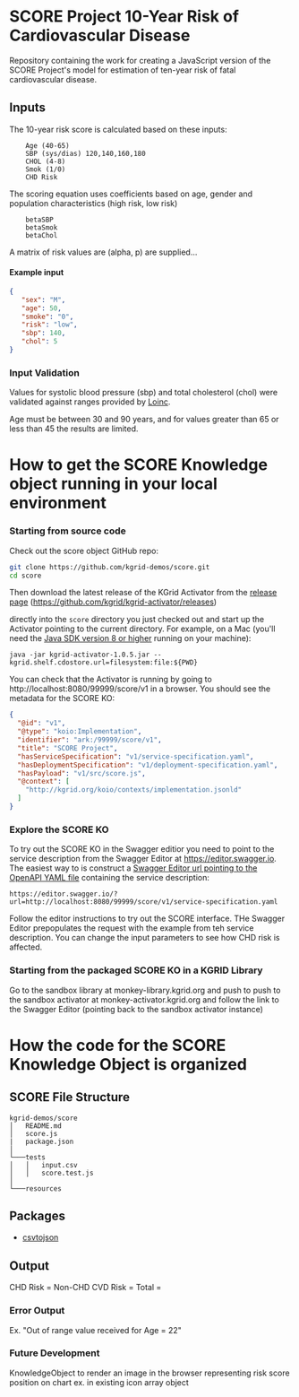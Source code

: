# SCORE Project 10-Year Risk of Cardiovascular Disease
Repository containing the work for creating a JavaScript version of the SCORE Project's model for estimation of ten-year risk of fatal cardiovascular disease.

## Inputs

The 10-year risk score is calculated based on these inputs:
       
        Age (40-65)
        SBP (sys/dias) 120,140,160,180
        CHOL (4-8)
        Smok (1/0)
        CHD Risk
        
The scoring equation uses coefficients based on age, gender and population characteristics (high risk, low risk)

        betaSBP
        betaSmok
        betaChol
                
A matrix of risk values are (alpha, p) are supplied...

#### Example input

```json
{
   "sex": "M", 
   "age": 50,
   "smoke": "0", 
   "risk": "low", 
   "sbp": 140, 
   "chol": 5 
}
```
        
### Input Validation
Values for systolic blood pressure (sbp) and total cholesterol (chol) were validated against ranges provided by [Loinc](https://loinc.org/).

Age must be between 30 and 90 years, and for values greater than 65 or less than 45 the results are limited.

# How to get the SCORE Knowledge object running in your local environment

### Starting from source code

Check out the score object GitHub repo:

```bash
git clone https://github.com/kgrid-demos/score.git
cd score
```

Then download the latest release of the KGrid Activator from the [release page](https://github.com/kgrid/kgrid-activator/releases) (https://github.com/kgrid/kgrid-activator/releases)

directly into the `score` directory you just checked out and start up the Activator pointing to the current directory. For example, on a Mac (you'll need the [Java SDK version 8 or higher](https://www.oracle.com/technetwork/java/javase/downloads/jdk8-downloads-2133151.html) running on your machine):

```
java -jar kgrid-activator-1.0.5.jar --kgrid.shelf.cdostore.url=filesystem:file:${PWD}
```
You can check that the Activator is running by going to http://localhost:8080/99999/score/v1 in a browser. You should see the metadata for the SCORE KO:

```json
{
  "@id": "v1",
  "@type": "koio:Implementation",
  "identifier": "ark:/99999/score/v1",
  "title": "SCORE Project",
  "hasServiceSpecification": "v1/service-specification.yaml",
  "hasDeploymentSpecification": "v1/deployment-specification.yaml",
  "hasPayload": "v1/src/score.js",
  "@context": [
    "http://kgrid.org/koio/contexts/implementation.jsonld"
  ]
}
```

### Explore the SCORE KO

To try out the SCORE KO in the Swagger editior you need to point to the service description from the Swagger Editor at https://editor.swagger.io. The easiest way to is construct a [Swagger Editor url pointing to the OpenAPI YAML file](https://editor.swagger.io/?url=http://localhost:8080/99999/score/v1/service-specification.yaml) containing the service description:

```
https://editor.swagger.io/?url=http://localhost:8080/99999/score/v1/service-specification.yaml
```

Follow the editor instructions to try out the SCORE interface. THe Swagger Editor prepopulates the request with the example from teh service description. You can change the input parameters to see how CHD risk is affected.

### Starting from the packaged SCORE KO in a KGRID Library

Go to the sandbox library at monkey-library.kgrid.org and push to push to the sandbox activator at monkey-activator.kgrid.org and follow the link to the Swagger Editor (pointing back to the sandbox activator instance)


# How the code for the SCORE Knowledge Object is organized
        
## SCORE File Structure

```
kgrid-demos/score
│   README.md
│   score.js
|   package.json
│
└───tests
│   │   input.csv
│   │   score.test.js
│   
└───resources
```

## Packages
* [csvtojson](https://www.npmjs.com/package/csvtojson#parameters)

## Output

CHD Risk = 
Non-CHD CVD Risk = 
Total = 



### Error Output

Ex. "Out of range value received for Age = 22" 

### Future Development

KnowledgeObject to render an image in the browser representing risk score position on chart
ex. in existing icon array object
